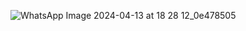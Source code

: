 ![WhatsApp Image 2024-04-13 at 18 28 12_0e478505](https://github.com/AnkitPorwal04/LeetCode/assets/96345105/7a97810e-9f03-4eaa-88dc-e64fccf0f52e)
